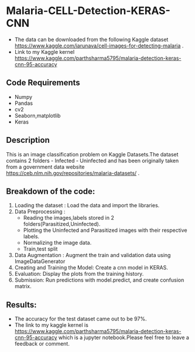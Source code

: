 # Malaria-CELL-Detection-KERAS-CNN
* The data can be downloaded from the following Kaggle dataset  https://www.kaggle.com/iarunava/cell-images-for-detecting-malaria .  
* Link to my Kaggle kernel https://www.kaggle.com/parthsharma5795/malaria-detection-keras-cnn-95-accuracy

## Code Requirements

* Numpy
* Pandas
* cv2
* Seaborn,matplotlib
* Keras


## Description

This is an image classification problem on Kaggle Datasets.The dataset contains 2 folders - Infected - Uninfected and has been originally taken from a government data website  https://ceb.nlm.nih.gov/repositories/malaria-datasets/ .



## Breakdown of the code:

1. Loading the dataset : Load the data and import the libraries.
2. Data Preprocessing :
     * Reading the images,labels stored in 2 folders(Parasitized,Uninfected).
     * Plotting the Uninfected and Parasitized images with their respective labels.
     * Normalizing the image data.
     * Train,test split
3. Data Augmentation : Augment the train and validation data using ImageDataGenerator
4. Creating and Training the Model: Create a cnn model in KERAS.
5. Evaluation: Display the plots from the training history.
6. Submission: Run predictions with model.predict, and create confusion matrix.



## Results:

- The accuracy for the test dataset came out to be 97%. 
- The link to my kaggle kernel is https://www.kaggle.com/parthsharma5795/malaria-detection-keras-cnn-95-accuracy which is a jupyter notebook.Please feel free to leave a feedback or comment.
